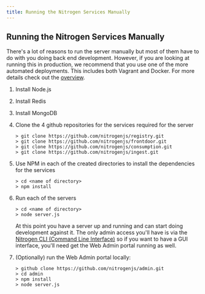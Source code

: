 ```yaml
---
title: Running the Nitrogen Services Manually
---
```


## Running the Nitrogen Services Manually

There's a lot of reasons to run the server manually but most of them have to do with you doing back end development. However, if you are looking at running this in production, we recommend that you use one of the more automated deployments. This includes both Vagrant and Docker. For more details check out the [overview](index.html).

1. Install Node.js
2. Install Redis
3. Install MongoDB
4. Clone the 4 github repositories for the services required for the server

    ```
	> git clone https://github.com/nitrogenjs/registry.git
	> git clone https://github.com/nitrogenjs/frontdoor.git
	> git clone https://github.com/nitrogenjs/consumption.git
	> git clone https://github.com/nitrogenjs/ingest.git
	```

5. Use NPM in each of the created directories to install the dependencies for the services


	```
	> cd <name of directory>
	> npm install
	```

6. Run each of the servers

    ```
	> cd <name of directory>
	> node server.js
	```

	At this point you have a server up and running and can start doing development against it. The only admin access you'll have is via the <a href="../tools/cli.html">Nitrogen CLI (Command Line Interface)</a> so if you want to have a GUI interface, you'll need get the Web Admin portal running as well.

7. (Optionally) run the Web Admin portal locally:

	```
	> github clone https://github.com/nitrogenjs/admin.git
	> cd admin
	> npm install
	> node server.js

	```